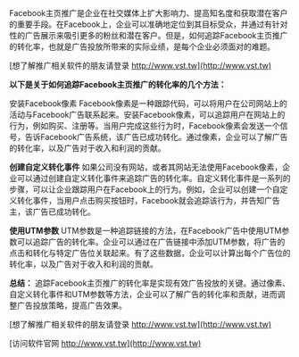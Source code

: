 Facebook主页推广是企业在社交媒体上扩大影响力、提高知名度和获取潜在客户的重要手段。在Facebook上，企业可以准确地定位到其目标受众，并通过有针对性的广告展示来吸引更多的粉丝和潜在客户。但是，如何追踪Facebook主页推广的转化率，也就是广告投放所带来的实际业绩，是每个企业必须面对的难题。

[想了解推广相关软件的朋友请登录 http://www.vst.tw](http://www.vst.tw)

**以下是关于如何追踪Facebook主页推广的转化率的几个方法：**

安装Facebook像素
Facebook像素是一种跟踪代码，可以将用户在公司网站上的活动与Facebook广告联系起来。安装Facebook像素，可以追踪用户在网站上的行为，例如购买、注册等。当用户完成这些行为时，Facebook像素会发送一个信号，告诉Facebook广告系统，该广告已成功转化。通过像素，企业可以了解广告的转化率，以及广告对于收入和利润的贡献。

**创建自定义转化事件**
如果公司没有网站，或者其网站无法使用Facebook像素，企业可以通过创建自定义转化事件来追踪广告的转化率。自定义转化事件是一系列的步骤，可以让企业跟踪用户在Facebook上的行为。例如，企业可以创建一个自定义转化事件，当用户点击购买按钮时，Facebook就会追踪该行为，并告知广告主，该广告已成功转化。

**使用UTM参数**
UTM参数是一种追踪链接的方法，在Facebook广告中使用UTM参数可以追踪广告的转化率。企业可以通过在广告链接中添加UTM参数，将广告的点击和转化与特定广告位关联起来。有了这些数据，企业可以计算出每个广告位的转化率，以及广告对于收入和利润的贡献。

**总结：**
追踪Facebook主页推广的转化率是实现有效广告投放的关键。通过像素、自定义转化事件和UTM参数等方法，企业可以了解广告的转化率和贡献，进而调整广告投放策略，提高广告效果。

[想了解推广相关软件的朋友请登录 http://www.vst.tw](http://www.vst.tw)


[访问软件官网 http://www.vst.tw](http://www.vst.tw)
